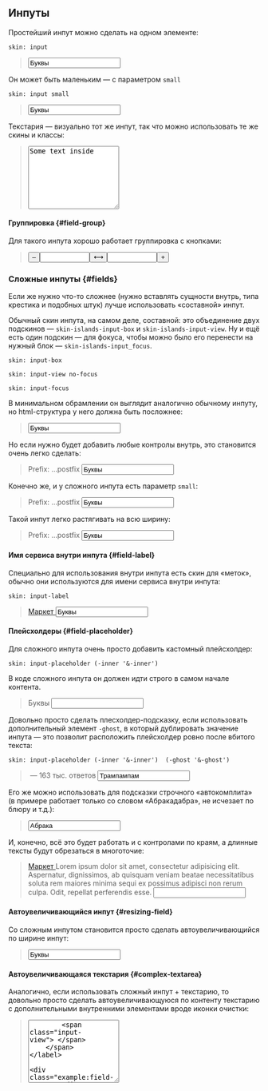 ---
---

## Инпуты

Простейший инпут можно сделать на одном элементе:

    skin: input

> <input class="input" type="text" value="Буквы" />
>
> <div class="example:input"></div>

Он может быть маленьким — с параметром `small`

    skin: input small

> <input class="small-input" type="text" value="Буквы" />
>
> <div class="example:small-input"></div>

Текстария — визуально тот же инпут, так что можно использовать те же скины и классы:

> <textarea class="small-input" rows="8" cols="20">
> Some text inside
> </textarea>


#### Группировка {#field-group}

Для такого инпута хорошо работает группировка с кнопками:

> <div class="group">
>     <button class="button group-item" type="button">
>         <span class="button-content">–</span>
>     </button
>     ><input class="input group-item" type="text" style="width:100px"
>     /><button class="button group-item" type="button">
>         <span class="button-content">⟷</span>
>     </button
>     ><input class="input group-item" type="text" style="width:100px"
>     /><button class="button group-item" type="button">
>         <span class="button-content">+</span>
>     </button>
> </div>


### Сложные инпуты {#fields}

Если же нужно что-то сложнее (нужно вставлять сущности внутрь, типа крестика и подобных штук) лучше использовать «составной» инпут.

Обычный скин инпута, на самом деле, составной: это объединение двух подскинов — `skin-islands-input-box` и `skin-islands-input-view`. Ну и ещё есть один подскин — для фокуса, чтобы можно было его перенести на нужный блок — `skin-islands-input_focus`.

    skin: input-box

    skin: input-view no-focus

    skin: input-focus

В минимальном обрамлении он выглядит аналогично обычному инпуту, но html-структура у него должна быть посложнее:

> <label class="field">
>     <span class="field-content">
>         <input class="input-controller" type="text" value="Буквы" />
>         <span class="input-view"> </span>
>     </span>
> </label>
>
> <div class="example:field"></div>

Но если нужно будет добавить любые контролы внутрь, это становится очень легко сделать:

> <label class="field">
>     <span class="field-left">
>         Prefix:
>     </span>
>     <span class="field-right">
>         …postfix
>     </span>
>     <span class="field-content">
>         <input class="input-controller" type="text" value="Буквы" />
>         <span class="input-view"> </span>
>     </span>
> </label>

Конечно же, и у сложного инпута есть параметр `small`:

> <label class="small-field">
>     <span class="field-left">
>         Prefix:
>     </span>
>     <span class="field-right">
>         …postfix
>     </span>
>     <span class="field-content">
>         <input class="input-controller" type="text" value="Буквы" />
>         <span class="input-view"> </span>
>     </span>
> </label>
>
> <div class="example:small-field"></div>

Такой инпут легко растягивать на всю ширину:

> <div>
>     <label class="field" style="width:100%">
>         <span class="field-left">
>             Prefix:
>         </span>
>         <span class="field-right">
>             …postfix
>         </span>
>         <span class="field-content">
>             <input class="input-controller" type="text" value="Буквы" />
>             <span class="input-view"> </span>
>         </span>
>     </label>
> </div>


#### Имя сервиса внутри инпута {#field-label}

Специально для использования внутри инпута есть скин для «меток», обычно они используются для имени сервиса внутри инпута:

    skin: input-label

> <label class="field">
>     <a class="field-label" href="#x">
>         Маркет
>     </a>
>     <span class="field-content">
>         <input class="input-controller" type="text" value="Буквы" />
>         <span class="input-view"> </span>
>     </span>
> </label>
>
> <div class="example:field-label"></div>


#### Плейсхолдеры {#field-placeholder}

Для сложного инпута очень просто добавить кастомный плейсхолдер:

    skin: input-placeholder (-inner '&-inner') 

В коде сложного инпута он должен идти строго в самом начале контента.

> <label class="field js-with-placeholder">
>     <span class="field-content">
>         <span class="field-placeholder"><span class="field-placeholder-inner">Буквы</span></span>
>         <input class="input-controller" type="text" value="" />
>         <span class="input-view"> </span>
>     </span>
> </label>
>
> <div class="example:field-placeholder"></div>

Довольно просто сделать плесхолдер-подсказку, если использовать дополнительный элемент `-ghost`, в который дублировать значение инпута — это позволит расположить плейсхолдер ровно после вбитого текста:

    skin: input-placeholder (-inner '&-inner')  (-ghost '&-ghost') 

> <label class="field js-with-placeholder-ghost">
>     <span class="field-content">
>         <span class="field-placeholder"><span class="field-placeholder-inner"><span class="field-placeholder-ghost"></span> — 163 тыс. ответов</span></span>
>         <input class="input-controller" type="text" value="Трампампам" />
>         <span class="input-view"> </span>
>     </span>
> </label>

Его же можно использовать для подсказки строчного «автокомплита» (в примере работает только со словом «Абракадабра», не исчезает по блюру и т.д.):

> <label class="field js-with-placeholder-autocomplete">
>     <span class="field-content">
>         <span class="field-placeholder"><span class="field-placeholder-inner"><span class="field-placeholder-ghost"></span><span class="field-placeholder-content"></span></span></span>
>         <input class="input-controller" type="text" value="Абрака" />
>         <span class="input-view"> </span>
>     </span>
> </label>

И, конечно, всё это будет работать и с контролами по краям, а длинные тексты будут обрезаться в многоточие:

> <label class="field js-with-placeholder">
>     <a class="field-label" href="#x">
>         Маркет
>     </a>
>     <span class="field-reset"></span>
>     <span class="field-content">
>         <span class="field-placeholder"><span class="field-placeholder-inner">Lorem ipsum dolor sit amet, consectetur adipisicing elit. Aspernatur, dignissimos, ab quisquam veniam beatae necessitatibus soluta rem maiores minima sequi ex possimus adipisci non rerum culpa. Odit, repellat perferendis esse.</span></span>
>         <input class="input-controller" type="text" value="" />
>         <span class="input-view"> </span>
>     </span>
> </label>


#### Автоувеличивающийся инпут {#resizing-field}

Со сложным инпутом становится просто сделать автоувеличивающийся по ширине инпут:

> <label class="field">
>     <span class="field-content">
>         <input class="input-controller js-autosize" type="text" value="Буквы" />
>         <span class="input-view"> </span>
>     </span>
> </label>

#### Автоувеличивающаяся текстария {#complex-textarea}

Аналогично, если использовать сложный инпут + текстарию, то довольно просто сделать автоувеличивающуюся по контенту текстарию с дополнительными внутренними элементами вроде иконки очистки:

> <label class="field">
>     <span class="field-reset"></span>
>     <span class="field-content">
>         <textarea class="input-controller js-autosize" cols="20" rows="8" />
>         <span class="input-view"> </span>
>     </span>
> </label>
>
> <div class="example:field-reset"></div>


### Инпут с ошибкой {#input-error}

Если нужно отобразить состояние неверно заполненного инпута, можно воспользоваться скином `input_error`

    skin: input_error

> <div>
>     <input class="input is-wrong" type="text" value="Буквы" />
>
>     <span class="dropdown dropdown_to_right">
>         <span class="dropdown-tail"></span>
>         <span class="dropdown-content text">
>             Тут что-то не так заполнено!
>         </span>
>     </span>
> </div>
>
> <div class="example:input_error"></div>
